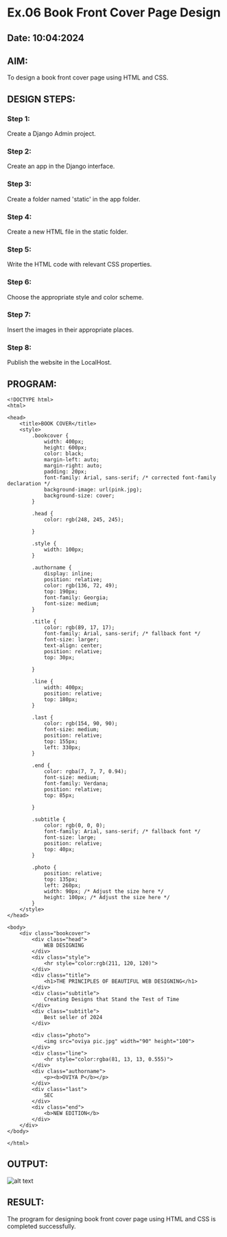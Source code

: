 # Ex.06 Book Front Cover Page Design
## Date: 10:04:2024

## AIM:
To design a book front cover page using HTML and CSS.

## DESIGN STEPS:

### Step 1:
Create a Django Admin project.

### Step 2:
Create an app in the Django interface.

### Step 3:
Create a folder named 'static' in the app folder.

### Step 4:
Create a new HTML file in the static folder.

### Step 5:
Write the HTML code with relevant CSS properties.

### Step 6:
Choose the appropriate style and color scheme.

### Step 7:
Insert the images in their appropriate places.

### Step 8:
Publish the website in the LocalHost.

## PROGRAM:
```
<!DOCTYPE html>
<html>

<head>
    <title>BOOK COVER</title>
    <style>
        .bookcover {
            width: 400px;
            height: 600px;
            color: black;
            margin-left: auto;
            margin-right: auto;
            padding: 20px;
            font-family: Arial, sans-serif; /* corrected font-family declaration */
            background-image: url(pink.jpg);
            background-size: cover;
        }

        .head {
            color: rgb(248, 245, 245);

        }

        .style {
            width: 100px;
        }

        .authorname {
            display: inline;
            position: relative;
            color: rgb(136, 72, 49);
            top: 190px;
            font-family: Georgia;
            font-size: medium;
        }

        .title {
            color: rgb(89, 17, 17);
            font-family: Arial, sans-serif; /* fallback font */
            font-size: larger;
            text-align: center;
            position: relative;
            top: 30px;

        }

        .line {
            width: 400px;
            position: relative;
            top: 180px;
        }

        .last {
            color: rgb(154, 90, 90);
            font-size: medium;
            position: relative;
            top: 155px;
            left: 330px;
        }

        .end {
            color: rgba(7, 7, 7, 0.94);
            font-size: medium;
            font-family: Verdana;
            position: relative;
            top: 85px;

        }

        .subtitle {
            color: rgb(0, 0, 0);
            font-family: Arial, sans-serif; /* fallback font */
            font-size: large;
            position: relative;
            top: 40px;
        }

        .photo {
            position: relative;
            top: 135px;
            left: 260px;
            width: 90px; /* Adjust the size here */
            height: 100px; /* Adjust the size here */
        }
    </style>
</head>

<body>
    <div class="bookcover">
        <div class="head">
            WEB DESIGNING
        </div>
        <div class="style">
            <hr style="color:rgb(211, 120, 120)">
        </div>
        <div class="title">
            <h1>THE PRINCIPLES OF BEAUTIFUL WEB DESIGNING</h1>
        </div>
        <div class="subtitle">
            Creating Designs that Stand the Test of Time
        </div>
        <div class="subtitle">
            Best seller of 2024
        </div>

        <div class="photo">
            <img src="oviya pic.jpg" width="90" height="100">
        </div>
        <div class="line">
            <hr style="color:rgba(81, 13, 13, 0.555)">
        </div>
        <div class="authorname">
            <p><b>OVIYA P</b></p>
        </div>
        <div class="last">
            SEC
        </div>
        <div class="end">
            <b>NEW EDITION</b>
        </div>
    </div>
</body>

</html>
```


## OUTPUT:
![alt text](< WEB -06 OUTPUT.jpg>)


## RESULT:
The program for designing book front cover page using HTML and CSS is completed successfully.
